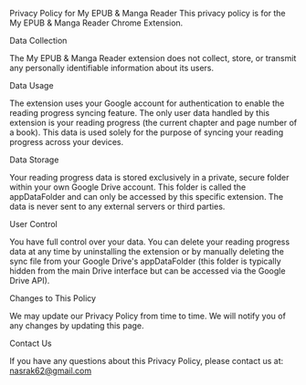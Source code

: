 Privacy Policy for My EPUB & Manga Reader
This privacy policy is for the My EPUB & Manga Reader Chrome Extension.

Data Collection

The My EPUB & Manga Reader extension does not collect, store, or transmit any personally identifiable information about its users.

Data Usage

The extension uses your Google account for authentication to enable the reading progress syncing feature. The only user data handled by this extension is your reading progress (the current chapter and page number of a book). This data is used solely for the purpose of syncing your reading progress across your devices.

Data Storage

Your reading progress data is stored exclusively in a private, secure folder within your own Google Drive account. This folder is called the appDataFolder and can only be accessed by this specific extension. The data is never sent to any external servers or third parties.

User Control

You have full control over your data. You can delete your reading progress data at any time by uninstalling the extension or by manually deleting the sync file from your Google Drive's appDataFolder (this folder is typically hidden from the main Drive interface but can be accessed via the Google Drive API).

Changes to This Policy

We may update our Privacy Policy from time to time. We will notify you of any changes by updating this page.

Contact Us

If you have any questions about this Privacy Policy, please contact us at: nasrak62@gmail.com
